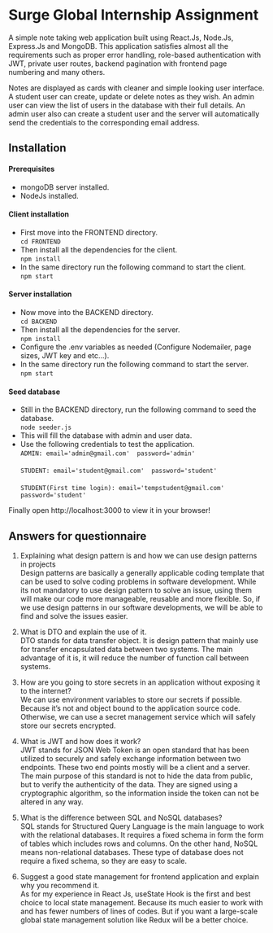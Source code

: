 # Surge Global Internship Assignment 

A simple note taking web application built using React.Js, Node.Js, Express.Js and MongoDB. This application satisfies almost all the requirements such as proper error handling, role-based authentication with JWT, private user routes, backend pagination with frontend page numbering and many others. 

Notes are displayed as cards with cleaner and simple looking user interface. A student user can create, update or delete notes as they wish. An admin user can view the list of users in the database with their full details. An admin user also can create a student user and the server will automatically send the credentials to the corresponding email address.


## Installation 

#### Prerequisites
* mongoDB server installed.
* NodeJs installed.

#### Client installation
* First move into the FRONTEND directory.<br>`cd FRONTEND`</br>
* Then install all the dependencies for the client.<br>`npm install`</br>
* In the same directory run the following command to start the client.<br>`npm start`</br>

#### Server installation
* Now move into the BACKEND directory.<br>`cd BACKEND`</br>
* Then install all the dependencies for the server.<br>`npm install`</br>
* Configure the .env variables as needed (Configure Nodemailer, page sizes, JWT key and etc...).
* In the same directory run the following command to start the server.<br>`npm start`</br>

#### Seed database
* Still in the BACKEND directory, run the following command to seed the database.<br>`node seeder.js`</br>
* This will fill the database with admin and user data.
* Use the following credentials to test the application.<br>`ADMIN: email='admin@gmail.com'  password='admin'`</br><br>`STUDENT: email='student@gmail.com'  password='student'`</br><br>`STUDENT(First time login): email='tempstudent@gmail.com'  password='student'`</br>

Finally open http://localhost:3000 to view it in your browser!



## Answers for questionnaire

1. Explaining what design pattern is and how we can use design patterns in projects
<br>Design patterns are basically a generally applicable coding template that can be used to solve coding problems in software development. While its not mandatory to use design pattern to solve an issue, using them will make our code more manageable, reusable and more flexible. So, if we use design patterns in our software developments, we will be able to find and solve the issues easier.</br>

2. What is DTO and explain the use of it.
<br>DTO stands for data transfer object. It is design pattern that mainly use for transfer encapsulated data between two systems. The main advantage of it is, it will reduce the number of function call between systems.</br>  

3. How are you going to store secrets in an application without exposing it to the internet?
<br>We can use environment variables to store our secrets if possible. Because it’s not and object bound to the application source code. Otherwise, we can use a secret management service which will safely store our secrets encrypted.</br>

4. What is JWT and how does it work?
<br>JWT stands for JSON Web Token is an open standard that has been utilized to securely and safely exchange information between two endpoints. These two end points mostly will be a client and a server. The main purpose of this standard is not to hide the data from public, but to verify the authenticity of the data. They are signed using a cryptographic algorithm, so the information inside the token can not be altered in any way.</br> 

5. What is the difference between SQL and NoSQL databases? 
<br>SQL stands for Structured Query Language is the main language to work with the relational databases. It requires a fixed schema in form the form of tables which includes rows and columns. On the other hand, NoSQL means non-relational databases. These type of database does not require a fixed schema, so they are easy to scale.</br>

6. Suggest a good state management for frontend application and explain why you recommend it.
<br>As for my experience in React Js, useState Hook is the first and best choice to local state management. Because its much easier to work with and has fewer numbers of lines of codes. But if you want a large-scale global state management solution like Redux will be a better choice.</br>


